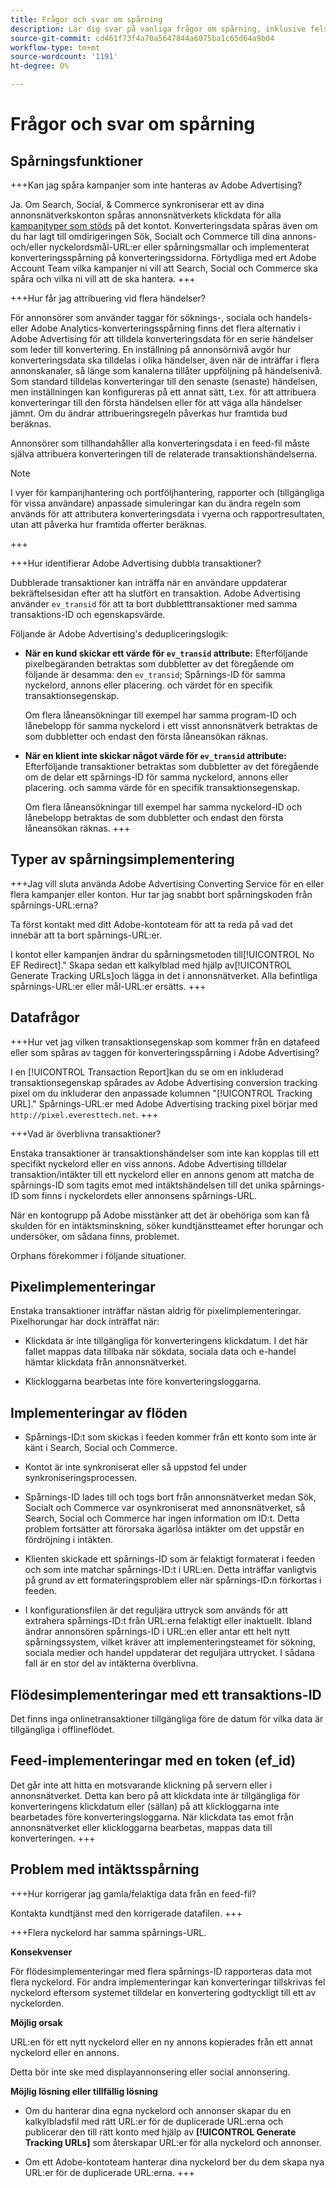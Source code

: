 ```yaml
---
title: Frågor och svar om spårning
description: Lär dig svar på vanliga frågor om spårning, inklusive felsökning.
source-git-commit: cd461f73f4a70a5647844a6075ba1c65d64a9b04
workflow-type: tm+mt
source-wordcount: '1191'
ht-degree: 0%

---
```


# Frågor och svar om spårning

## Spårningsfunktioner

+++Kan jag spåra kampanjer som inte hanteras av Adobe Advertising?

Ja. Om Search, Social, &amp; Commerce synkroniserar ett av dina annonsnätverkskonton spåras annonsnätverkets klickdata för alla [kampanjtyper som stöds](/help/search-social-commerce/introduction/supported-inventory.md) på det kontot. Konverteringsdata spåras även om du har lagt till omdirigeringen Sök, Socialt och Commerce till dina annons- och/eller nyckelordsmål-URL:er eller spårningsmallar och implementerat konverteringsspårning på konverteringssidorna. Förtydliga med ert Adobe Account Team vilka kampanjer ni vill att Search, Social och Commerce ska spåra och vilka ni vill att de ska hantera.
+++

+++Hur får jag attribuering vid flera händelser?

För annonsörer som använder taggar för söknings-, sociala och handels- eller Adobe Analytics-konverteringsspårning finns det flera alternativ i Adobe Advertising för att tilldela konverteringsdata för en serie händelser som leder till konvertering. En inställning på annonsörnivå avgör hur konverteringsdata ska tilldelas i olika händelser, även när de inträffar i flera annonskanaler, så länge som kanalerna tillåter uppföljning på händelsenivå. Som standard tilldelas konverteringar till den senaste (senaste) händelsen, men inställningen kan konfigureras på ett annat sätt, t.ex. för att attribuera konverteringar till den första händelsen eller för att väga alla händelser jämnt. Om du ändrar attribueringsregeln påverkas hur framtida bud beräknas.

Annonsörer som tillhandahåller alla konverteringsdata i en feed-fil måste själva attribuera konverteringen till de relaterade transaktionshändelserna.

>[!NOTE]
>
>I vyer för kampanjhantering och portföljhantering, rapporter och (tillgängliga för vissa användare) anpassade simuleringar kan du ändra regeln som används för att attributera konverteringsdata i vyerna och rapportresultaten, utan att påverka hur framtida offerter beräknas.

+++

+++Hur identifierar Adobe Advertising dubbla transaktioner?

Dubblerade transaktioner kan inträffa när en användare uppdaterar bekräftelsesidan efter att ha slutfört en transaktion. Adobe Advertising använder `ev_transid` för att ta bort dubbletttransaktioner med samma transaktions-ID och egenskapsvärde.

Följande är Adobe Advertising&#39;s dedupliceringslogik:

* **När en kund skickar ett värde för `ev_transid` attribute:** Efterföljande pixelbegäranden betraktas som dubbletter av det föregående om följande är desamma: den `ev_transid`; Spårnings-ID för samma nyckelord, annons eller placering. och värdet för en specifik transaktionsegenskap.

   Om flera låneansökningar till exempel har samma program-ID och lånebelopp för samma nyckelord i ett visst annonsnätverk betraktas de som dubbletter och endast den första låneansökan räknas.

* **När en klient inte skickar något värde för `ev_transid` attribute:** Efterföljande transaktioner betraktas som dubbletter av det föregående om de delar ett spårnings-ID för samma nyckelord, annons eller placering. och samma värde för en specifik transaktionsegenskap.

   Om flera låneansökningar till exempel har samma nyckelord-ID och lånebelopp betraktas de som dubbletter och endast den första låneansökan räknas.
+++

## Typer av spårningsimplementering

+++Jag vill sluta använda Adobe Advertising Converting Service för en eller flera kampanjer eller konton. Hur tar jag snabbt bort spårningskoden från spårnings-URL:erna?

Ta först kontakt med ditt Adobe-kontoteam för att ta reda på vad det innebär att ta bort spårnings-URL:er.

I kontot eller kampanjen ändrar du spårningsmetoden till[!UICONTROL No EF Redirect].&quot; Skapa sedan ett kalkylblad med hjälp av[!UICONTROL Generate Tracking URLs]och lägga in det i annonsnätverket. Alla befintliga spårnings-URL:er eller mål-URL:er ersätts.
+++

## Datafrågor

+++Hur vet jag vilken transaktionsegenskap som kommer från en datafeed eller som spåras av taggen för konverteringsspårning i Adobe Advertising?

I en [!UICONTROL Transaction Report]kan du se om en inkluderad transaktionsegenskap spårades av Adobe Advertising conversion tracking pixel om du inkluderar den anpassade kolumnen &quot;[!UICONTROL Tracking URL].&quot; Spårnings-URL:er med Adobe Advertising tracking pixel börjar med `http://pixel.everesttech.net`.
+++

+++Vad är överblivna transaktioner?

Enstaka transaktioner är transaktionshändelser som inte kan kopplas till ett specifikt nyckelord eller en viss annons. Adobe Advertising tilldelar transaktion/intäkter till ett nyckelord eller en annons genom att matcha de spårnings-ID som tagits emot med intäktshändelsen till det unika spårnings-ID som finns i nyckelordets eller annonsens spårnings-URL.

När en kontogrupp på Adobe misstänker att det är obehöriga som kan få skulden för en intäktsminskning, söker kundtjänstteamet efter horungar och undersöker, om sådana finns, problemet.

Orphans förekommer i följande situationer.

## Pixelimplementeringar

Enstaka transaktioner inträffar nästan aldrig för pixelimplementeringar. Pixelhorungar har dock inträffat när:

* Klickdata är inte tillgängliga för konverteringens klickdatum. I det här fallet mappas data tillbaka när sökdata, sociala data och e-handel hämtar klickdata från annonsnätverket.

* Klickloggarna bearbetas inte före konverteringsloggarna.

## Implementeringar av flöden

* Spårnings-ID:t som skickas i feeden kommer från ett konto som inte är känt i Search, Social och Commerce.

* Kontot är inte synkroniserat eller så uppstod fel under synkroniseringsprocessen.

* Spårnings-ID lades till och togs bort från annonsnätverket medan Sök, Socialt och Commerce var osynkroniserat med annonsnätverket, så Search, Social och Commerce har ingen information om ID:t. Detta problem fortsätter att förorsaka ägarlösa intäkter om det uppstår en fördröjning i intäkten.

* Klienten skickade ett spårnings-ID som är felaktigt formaterat i feeden och som inte matchar spårnings-ID:t i URL:en. Detta inträffar vanligtvis på grund av ett formateringsproblem eller när spårnings-ID:n förkortas i feeden.

* I konfigurationsfilen är det reguljära uttryck som används för att extrahera spårnings-ID:t från URL:erna felaktigt eller inaktuellt. Ibland ändrar annonsören spårnings-ID i URL:en eller antar ett helt nytt spårningssystem, vilket kräver att implementeringsteamet för sökning, sociala medier och handel uppdaterar det reguljära uttrycket. I sådana fall är en stor del av intäkterna överblivna.

## Flödesimplementeringar med ett transaktions-ID

Det finns inga onlinetransaktioner tillgängliga före de datum för vilka data är tillgängliga i offlineflödet.

## Feed-implementeringar med en token (ef_id)

Det går inte att hitta en motsvarande klickning på servern eller i annonsnätverket. Detta kan bero på att klickdata inte är tillgängliga för konverteringens klickdatum eller (sällan) på att klickloggarna inte bearbetades före konverteringsloggarna. När klickdata tas emot från annonsnätverket eller klickloggarna bearbetas, mappas data till konverteringen.
+++

## Problem med intäktsspårning

+++Hur korrigerar jag gamla/felaktiga data från en feed-fil?

Kontakta kundtjänst med den korrigerade datafilen.
+++

+++Flera nyckelord har samma spårnings-URL.

**Konsekvenser**

För flödesimplementeringar med flera spårnings-ID rapporteras data mot flera nyckelord. För andra implementeringar kan konverteringar tillskrivas fel nyckelord eftersom systemet tilldelar en konvertering godtyckligt till ett av nyckelorden.

**Möjlig orsak**

URL:en för ett nytt nyckelord eller en ny annons kopierades från ett annat nyckelord eller en annons.

Detta bör inte ske med displayannonsering eller social annonsering.

**Möjlig lösning eller tillfällig lösning**

* Om du hanterar dina egna nyckelord och annonser skapar du en kalkylbladsfil med rätt URL:er för de duplicerade URL:erna och publicerar den till rätt konto med hjälp av **[!UICONTROL Generate Tracking URLs]** som återskapar URL:er för alla nyckelord och annonser.

* Om ett Adobe-kontoteam hanterar dina nyckelord ber du dem skapa nya URL:er för de duplicerade URL:erna.
+++
